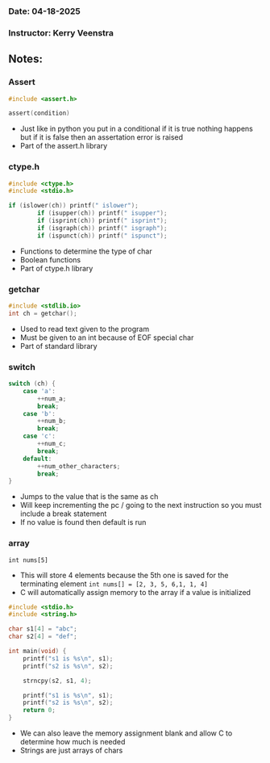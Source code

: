 ### Date: 04-18-2025
### Instructor: Kerry Veenstra


## Notes:

### Assert
``` c
#include <assert.h>

assert(condition)
```
- Just like in python you put in a conditional if it is true nothing happens but if it is false then an assertation error is raised
- Part of the assert.h library

### ctype.h
``` c
#include <ctype.h>
#include <stdio.h>

if (islower(ch)) printf(" islower");
        if (isupper(ch)) printf(" isupper");
        if (isprint(ch)) printf(" isprint");
        if (isgraph(ch)) printf(" isgraph");
        if (ispunct(ch)) printf(" ispunct");
```
- Functions to determine the type of char
- Boolean functions
- Part of ctype.h library

### getchar
``` c
#include <stdlib.io>
int ch = getchar();
```
- Used to read text given to the program
- Must be given to an int because of EOF special char
- Part of standard library

### switch
``` c
switch (ch) {
	case 'a':
		++num_a;
		break;
	case 'b':
		++num_b;
		break;
	case 'c':
		++num_c;
		break;
	default:
		++num_other_characters;
		break;
}
```
- Jumps to the value that is the same as ch
- Will keep incrementing the pc / going to the next instruction so you must include a break statement
- If no value is found then default is run

### array
`int nums[5]`
- This will store 4 elements because the 5th one is saved for the terminating element
`int nums[] = [2, 3, 5, 6,1, 1, 4]`
- C will automatically assign memory to the array if a value is initialized

``` c
#include <stdio.h>
#include <string.h>

char s1[4] = "abc";
char s2[4] = "def";

int main(void) {
    printf("s1 is %s\n", s1);
    printf("s2 is %s\n", s2);

    strncpy(s2, s1, 4);

    printf("s1 is %s\n", s1);
    printf("s2 is %s\n", s2);
    return 0;
}
```
- We can also leave the memory assignment blank and allow C to determine how much is needed
- Strings are just arrays of chars
